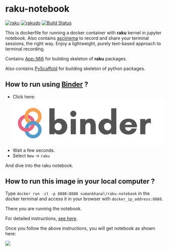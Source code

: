 # raku-notebook

[![raku](https://img.shields.io/badge/raku-v6.d-blue.svg)](https://rakudo.org/downloads/star/)
[![rakudo](https://img.shields.io/badge/rakudo-2019.07.1-blue.svg)](https://rakudo.org/downloads/star/)
[![Build Status](https://travis-ci.org/sumanstats/raku-notebook.svg?branch=master)](https://travis-ci.org/sumanstats/raku-notebook)


This is dockerfile for running a docker container with **raku** kernel in jupyter notebook. Also contains [asciinema](https://asciinema.org/) to record and share your terminal sessions, the right way. Enjoy a lightweight, purely text-based approach to terminal recording.

Contains [App::Mi6](https://github.com/skaji/mi6) for building skeleton of **raku** packages.

Also contains [PyScaffold](https://github.com/blue-yonder/pyscaffold) for building skeleton of python packages.


## How to run using [Binder](https://mybinder.org/) ?


+ Click here: [![Binder](imgs/binder-logo.svg)](https://mybinder.org/v2/gh/sumanstats/raku-notebook/master)
+ Wait a few seconds.
+ Select `New` -> `raku`

And dive into the raku notebook.


## How to run this image in your local computer ?

Type `docker run -it -p 8888:8888 sumankhanal/raku-notebook` in the docker terminal and access it in your browser with
`docker_ip_address:8888`.

There you are running the notebook.

For detailed instructions, [see here](https://sumankhanal.netlify.com/post/raku_notebook/).


Once you follow the above instructions, you will get notebook as shown here:

![](https://github.com/sumanstats/raku-notebook/blob/master/imgs/notebook.PNG)


